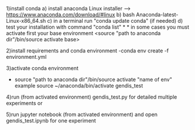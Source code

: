 1)install conda
    a) install anaconda Linux installer --> https://www.anaconda.com/download/#linux
    b) bash Anaconda-latest-Linux-x86_64.sh
    c) in a terminal run "conda update conda" (if needed)
    d) test your installation with command "conda list" *
        * in some cases you must activate first your base environment <source "path to anaconda dir"/bin/source activate base>

2)install requirements and conda environment
-conda env create -f environment.yml

3)activate conda environment
- source "path to anaconda dir"/bin/source activate "name of env" example source ~/anaconda/bin/activate gendis_test

4)run (from activated environment) gendis_test.py for detailed multiple experiments or

5)run jupyter notebook (from activated environment) and open gendis_test.ipynb for one experiment 

